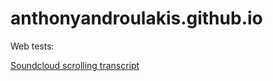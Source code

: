 # anthonyandroulakis.github.io
Web tests:

<a href="http://anthonyandroulakis.github.io/SoundcloudTranscript/index.html" target="_blank">Soundcloud scrolling transcript</a>

